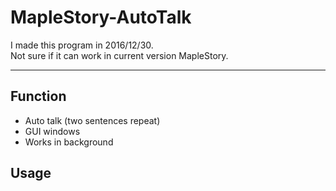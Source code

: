 # MapleStory-AutoTalk
<p>I made this program in 2016/12/30.<br>
Not sure if it can work in current version MapleStory.</p>
<hr>
<h2>Function</h2>
<ul>
<li>Auto talk (two sentences repeat)</li>
<li>GUI windows</li>
<li>Works in background</li>
</ul>
<h2>Usage</h2>

